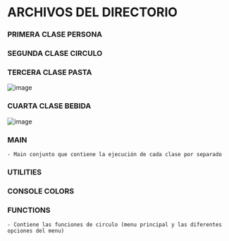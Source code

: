 
# ARCHIVOS DEL DIRECTORIO

### PRIMERA CLASE PERSONA
### SEGUNDA CLASE CIRCULO 
### TERCERA CLASE PASTA
![image](https://github.com/Thalia2603/primerEjercicioClases/assets/153110473/da2d3a9e-00c4-40a6-a5c8-ae9eacc38d74)
### CUARTA CLASE BEBIDA
![image](https://github.com/Thalia2603/primerEjercicioClases/assets/153110473/0657c720-a96f-47f4-94b9-94af6f207980)
### MAIN
    - Main conjunto que contiene la ejecución de cada clase por separado
### UTILITIES
### CONSOLE COLORS
### FUNCTIONS 
    - Contiene las funciones de circulo (menu principal y las diferentes opciones del menu)
